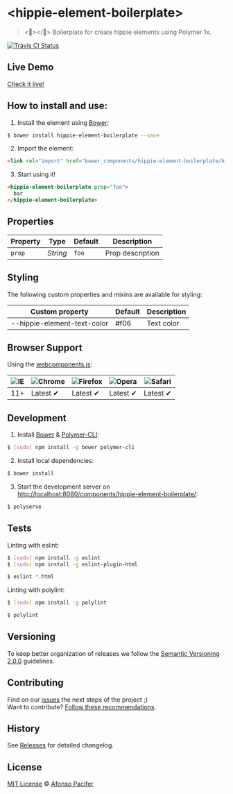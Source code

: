 # &lt;hippie-element-boilerplate&gt;

> <:fallen_leaf:></:fallen_leaf:> Boilerplate for create hippie elements using Polymer 1x.

[![Travis CI Status](https://travis-ci.org/hippie-elements/hippie-boilerplate.svg?branch=master)](https://travis-ci.org/hippie-elements/hippie-boilerplate)

## Live Demo

[Check it live!](http://hippie-elements.github.io/hippie-element-boilerplate/)

## How to install and use:

1. Install the element using [Bower](http://bower.io/):

```sh
$ bower install hippie-element-boilerplate --save
```

2. Import the element:

```html
<link rel="import" href="bower_components/hippie-element-boilerplate/hippie-element-boilerplate.html">
```

3. Start using it!

```html
<hippie-element-boilerplate prop="foo">
  bar
</hippie-element-boilerplate>
```

## Properties

Property  | Type        | Default   | Description
---       | ---         | ---       | ---
`prop`    | *String*    | `foo`     | Prop description

## Styling

The following custom properties and mixins are available for styling:

Custom property             | Default  | Description
---                         | ---      | ---
--hippie-element-text-color | #f06     | Text color

## Browser Support

Using the [webcomponents.js](https://github.com/WebComponents/webcomponentsjs):

![IE](https://cloud.githubusercontent.com/assets/398893/3528325/20373e76-078e-11e4-8e3a-1cb86cf506f0.png) | ![Chrome](https://cloud.githubusercontent.com/assets/398893/3528328/23bc7bc4-078e-11e4-8752-ba2809bf5cce.png) | ![Firefox](https://cloud.githubusercontent.com/assets/398893/3528329/26283ab0-078e-11e4-84d4-db2cf1009953.png) | ![Opera](https://cloud.githubusercontent.com/assets/398893/3528330/27ec9fa8-078e-11e4-95cb-709fd11dac16.png) | ![Safari](https://cloud.githubusercontent.com/assets/398893/3528331/29df8618-078e-11e4-8e3e-ed8ac738693f.png)
--- | --- | --- | --- | --- |
11+ | Latest ✔ | Latest ✔ | Latest ✔ | Latest ✔

## Development

1. Install [Bower](http://bower.io/) & [Polymer-CLI](https://www.polymer-project.org/1.0/docs/tools/polymer-cli):

```sh
$ [sudo] npm install -g bower polymer-cli
```

2. Install local dependencies:

```sh
$ bower install
```

3. Start the development server on [http://localhost:8080/components/hippie-element-boilerplate/](http://localhost:8080/components/hippie-element-boilerplate/):

```sh
$ polyserve
```

## Tests

Linting with eslint:

```sh
$ [sudo] npm install -g eslint
$ [sudo] npm install -g eslint-plugin-html

$ eslint *.html
```

Linting with polylint:

```sh
$ [sudo] npm install -g polylint

$ polylint
```

## Versioning

To keep better organization of releases we follow the [Semantic Versioning 2.0.0](http://semver.org/) guidelines.

## Contributing

Find on our [issues](https://github.com/hippie-elements/hippie-element-boilerplate/issues/) the next steps of the project ;)
<br>
Want to contribute? [Follow these recommendations](https://github.com/hippie-elements/hippie-element-boilerplate/blob/master/CONTRIBUTING.md).

## History

See [Releases](https://github.com/hippie-elements/hippie-element-boilerplate/releases) for detailed changelog.

## License

[MIT License](https://github.com/hippie-elements/hippie-license/LICENSE.md) © [Afonso Pacifer](http://afonsopacifer.github.io/)
